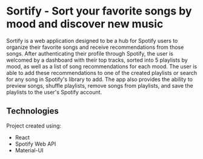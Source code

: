 # Sortify - Sort your favorite songs by mood and discover new music

Sortify is a web application designed to be a hub for Spotify users to organize their favorite songs and receive recommendations from those songs. After authenticating their profile through Spotify, the user is welcomed by a dashboard with their top tracks, sorted into 5 playlists by mood, as well as a list of song recommendations for each mood. The user is able to add these recommendations to one of the created playlists or search for any song in Spotify's library to add. The app also provides the ability to preview songs, shuffle playlists, remove songs from playlists, and save the playlists to the user's Spotify account. 

## Technologies
Project created using:
* React
* Spotify Web API
* Material-UI
